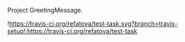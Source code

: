 Project GreetingMessage.


!https://travis-ci.org/refatova/test-task.svg?branch=travis-setup!:https://travis-ci.org/refatova/test-task

